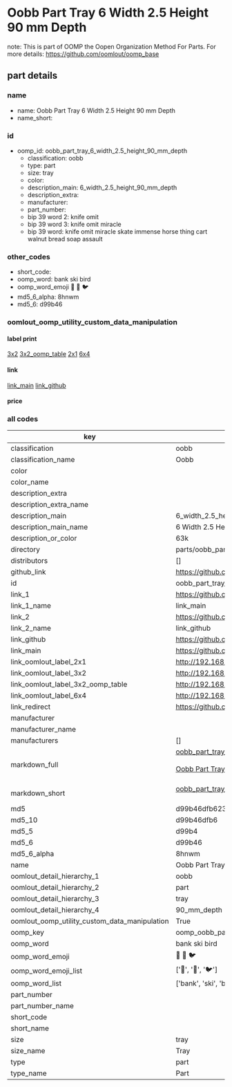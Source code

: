# Oobb Part Tray 6 Width 2.5 Height 90 mm Depth  

note: This is part of OOMP the Oopen Organization Method For Parts. For more details: https://github.com/oomlout/oomp_base

##  part details
  







### name
* name: Oobb Part Tray 6 Width 2.5 Height 90 mm Depth
* name_short: 
### id
* oomp_id: oobb_part_tray_6_width_2.5_height_90_mm_depth
  * classification: oobb
  * type: part
  * size: tray
  * color: 
  * description_main: 6_width_2.5_height_90_mm_depth
  * description_extra: 
  * manufacturer: 
  * part_number: 
  * bip 39 word 2: knife omit
  * bip 39 word 3: knife omit miracle
  * bip 39 word: knife omit miracle skate immense horse thing cart walnut bread soap assault

### other_codes
* short_code: 
* oomp_word: bank ski bird
* oomp_word_emoji :bank: :ski: :bird:
* md5_6_alpha: 8hnwm
* md5_6: d99b46






### oomlout_oomp_utility_custom_data_manipulation
#### label print
[3x2](http://192.168.1.245:1112/?label=oomp%208hnwm)
[3x2_oomp_table](http://192.168.1.108:1112/?label=oomp%208hnwm)
[2x1](http://192.168.1.242:1112/?label=oomp%208hnwm)
[6x4](http://192.168.1.55:1112/?label=oomp%208hnwm)    

#### link

[link_main](https://github.com/oomlout/oomlout_oomp_version_1_messy/tree/main/parts/oobb_part_tray_6_width_2.5_height_90_mm_depth) [link_github](https://github.com/oomlout/oomlout_oomp_version_1_messy/tree/main/parts/oobb_part_tray_6_width_2.5_height_90_mm_depth)                             

#### price







### all codes 
| key | value |  
| --- | --- |  
| classification | oobb |  
| classification_name | Oobb |  
| color |  |  
| color_name |  |  
| description_extra |  |  
| description_extra_name |  |  
| description_main | 6_width_2.5_height_90_mm_depth |  
| description_main_name | 6 Width 2.5 Height 90 mm Depth |  
| description_or_color | 63k |  
| directory | parts/oobb_part_tray_6_width_2.5_height_90_mm_depth |  
| distributors | [] |  
| github_link | https://github.com/oomlout/oomlout_oomp_part_src/tree/main/parts/oobb_part_tray_6_width_2.5_height_90_mm_depth |  
| id | oobb_part_tray_6_width_2.5_height_90_mm_depth |  
| link_1 | https://github.com/oomlout/oomlout_oomp_version_1_messy/tree/main/parts/oobb_part_tray_6_width_2.5_height_90_mm_depth |  
| link_1_name | link_main |  
| link_2 | https://github.com/oomlout/oomlout_oomp_version_1_messy/tree/main/parts/oobb_part_tray_6_width_2.5_height_90_mm_depth |  
| link_2_name | link_github |  
| link_github | https://github.com/oomlout/oomlout_oomp_version_1_messy/tree/main/parts/oobb_part_tray_6_width_2.5_height_90_mm_depth |  
| link_main | https://github.com/oomlout/oomlout_oomp_version_1_messy/tree/main/parts/oobb_part_tray_6_width_2.5_height_90_mm_depth |  
| link_oomlout_label_2x1 | http://192.168.1.242:1112/?label=oomp%208hnwm |  
| link_oomlout_label_3x2 | http://192.168.1.245:1112/?label=oomp%208hnwm |  
| link_oomlout_label_3x2_oomp_table | http://192.168.1.108:1112/?label=oomp%208hnwm |  
| link_oomlout_label_6x4 | http://192.168.1.55:1112/?label=oomp%208hnwm |  
| link_redirect | https://github.com/oomlout/oomlout_oomp_version_1_messy/tree/main/parts/oobb_part_tray_6_width_2.5_height_90_mm_depth |  
| manufacturer |  |  
| manufacturer_name |  |  
| manufacturers | [] |  
| markdown_full | [oobb_part_tray_6_width_2.5_height_90_mm_depth](none)<br>[](none)<br>[Oobb Part Tray 6 Width 2.5 Height 90 Mm Depth](none)<br><br> |  
| markdown_short | [oobb_part_tray_6_width_2.5_height_90_mm_depth](none)<br><br> |  
| md5 | d99b46dfb6231c15b738cca11ae69bdd |  
| md5_10 | d99b46dfb6 |  
| md5_5 | d99b4 |  
| md5_6 | d99b46 |  
| md5_6_alpha | 8hnwm |  
| name | Oobb Part Tray 6 Width 2.5 Height 90 mm Depth |  
| oomlout_detail_hierarchy_1 | oobb |  
| oomlout_detail_hierarchy_2 | part |  
| oomlout_detail_hierarchy_3 | tray |  
| oomlout_detail_hierarchy_4 | 90_mm_depth |  
| oomlout_oomp_utility_custom_data_manipulation | True |  
| oomp_key | oomp_oobb_part_tray_6_width_2.5_height_90_mm_depth |  
| oomp_word | bank ski bird |  
| oomp_word_emoji | :bank: :ski: :bird: |  
| oomp_word_emoji_list | [':bank:', ':ski:', ':bird:'] |  
| oomp_word_list | ['bank', 'ski', 'bird'] |  
| part_number |  |  
| part_number_name |  |  
| short_code |  |  
| short_name |  |  
| size | tray |  
| size_name | Tray |  
| type | part |  
| type_name | Part |  
